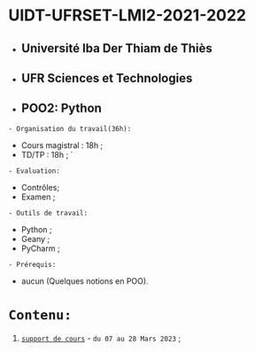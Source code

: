 # UIDT-UFRSET-LMI2-2021-2022
 * ##  Université Iba Der Thiam de Thiès 
 * ##  UFR Sciences et Technologies 
 * ##  POO2: Python
 
 ``` - Organisation du travail(36h): ```
 * Cours magistral : 18h ;
 * TD/TP : 18h ; ́
 
``` - Evaluation: ```
 * Contrôles;
 * Examen ;
 
``` - Outils de travail: ```
 * Python ;
 * Geany ;
 * PyCharm ;
 
``` - Prérequis: ```
 * aucun (Quelques notions en POO).
 
 # ``` Contenu: ```
 1. [`support de cours`]() - ``` du 07 au 28 Mars 2023 ``` ;
